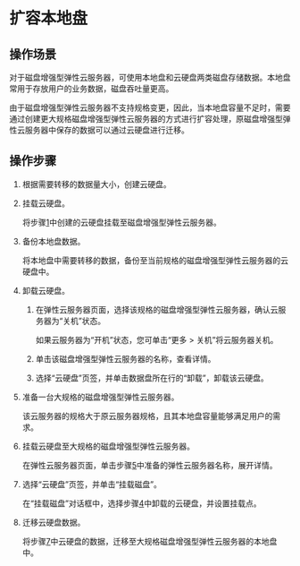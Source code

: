 # 扩容本地盘<a name="ecs_03_0306"></a>

## 操作场景<a name="section53331929201453"></a>

对于磁盘增强型弹性云服务器，可使用本地盘和云硬盘两类磁盘存储数据。本地盘常用于存放用户的业务数据，磁盘吞吐量更高。

由于磁盘增强型弹性云服务器不支持规格变更，因此，当本地盘容量不足时，需要通过创建更大规格磁盘增强型弹性云服务器的方式进行扩容处理，原磁盘增强型弹性云服务器中保存的数据可以通过云硬盘进行迁移。

## 操作步骤<a name="section712673201458"></a>

1.  <a name="li49688075174617"></a>根据需要转移的数据量大小，创建云硬盘。
2.  挂载云硬盘。

    将步骤[1](#li49688075174617)中创建的云硬盘挂载至磁盘增强型弹性云服务器。

3.  备份本地盘数据。

    将本地盘中需要转移的数据，备份至当前规格的磁盘增强型弹性云服务器的云硬盘中。

4.  <a name="li19170660143341"></a>卸载云硬盘。
    1.  在弹性云服务器页面，选择该规格的磁盘增强型弹性云服务器，确认云服务器为“关机”状态。

        如果云服务器为“开机”状态，您可单击“更多 \> 关机”将云服务器关机。

    2.  单击该磁盘增强型弹性云服务器的名称，查看详情。
    3.  选择“云硬盘”页签，并单击数据盘所在行的“卸载”，卸载该云硬盘。

5.  <a name="li5892076615240"></a>准备一台大规格的磁盘增强型弹性云服务器。

    该云服务器的规格大于原云服务器规格，且其本地盘容量能够满足用户的需求。

6.  挂载云硬盘至大规格的磁盘增强型弹性云服务器。

    在弹性云服务器页面，单击步骤[5](#li5892076615240)中准备的弹性云服务器名称，展开详情。

7.  <a name="li37480066171923"></a>选择“云硬盘”页签，并单击“挂载磁盘”。

    在“挂载磁盘”对话框中，选择步骤[4](#li19170660143341)中卸载的云硬盘，并设置挂载点。

8.  迁移云硬盘数据。

    将步骤[7](#li37480066171923)中云硬盘的数据，迁移至大规格磁盘增强型弹性云服务器的本地盘中。

